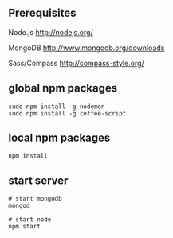 <h2>Prerequisites</h2>

Node.js http://nodejs.org/

MongoDB http://www.mongodb.org/downloads

Sass/Compass http://compass-style.org/

<h2>global npm packages</h2>

    sudo npm install -g nodemon
    sudo npm install -g coffee-script


<h2>local npm packages</h2>

    npm install


<h2>start server</h2>

    # start mongodb
    mongod

    # start node
    npm start

